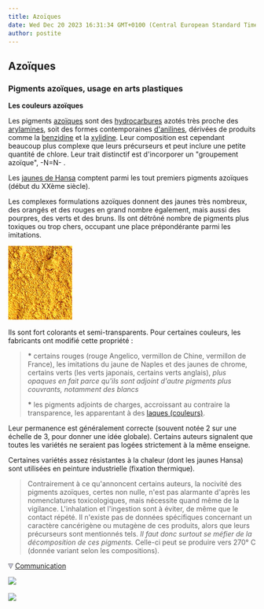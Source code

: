 ```yaml
---
title: Azoïques
date: Wed Dec 20 2023 16:31:34 GMT+0100 (Central European Standard Time)
author: postite
---
```


## Azoïques
### Pigments azoïques, usage en arts plastiques
 **Les couleurs azoïques**

Les pigments [azoïques](azoique.html) sont des [hydrocarbures](carbure.html#hydrocarbures) azotés très proche des [arylamines](arylamine.html), soit des formes contemporaines [d'anilines](anilines.html), dérivées de produits comme la [benzidine](benzidine.html) et la [xylidine](xylidine.html). Leur composition est cependant beaucoup plus complexe que leurs précurseurs et peut inclure une petite quantité de chlore. Leur trait distinctif est d'incorporer un "groupement azoïque", -N=N- .

Les [jaunes de Hansa](jaunes.html#lesjaunesdehansa) comptent parmi les tout premiers pigments azoïques (début du XXème siècle).

Les complexes formulations azoïques donnent des jaunes très nombreux, des orangés et des rouges en grand nombre également, mais aussi des pourpres, des verts et des bruns. Ils ont détrôné nombre de pigments plus toxiques ou trop chers, occupant une place prépondérante parmi les imitations.

![](images/jaunedecadmiumclairimitation.jpg)

Ils sont fort colorants et semi-transparents. Pour certaines couleurs, les fabricants ont modifié cette propriété :

> **\*** certains rouges (rouge Angelico, vermillon de Chine, vermillon de France), les imitations du jaune de Naples et des jaunes de chrome, certains verts (les verts japonais, certains verts anglais), _plus opaques_ _en fait parce qu'ils sont adjoint d'autre pigments plus couvrants, notamment des blancs_
> 
> **\*** les pigments adjoints de charges, accroissant au contraire la transparence, les apparentant à des [laques (couleurs)](laques.html).

Leur permanence est généralement correcte (souvent notée 2 sur une échelle de 3, pour donner une idée globale). Certains auteurs signalent que toutes les variétés ne seraient pas logées strictement à la même enseigne.

Certaines variétés assez résistantes à la chaleur (dont les jaunes Hansa) sont utilisées en peinture industrielle (fixation thermique).

> Contrairement à ce qu'annoncent certains auteurs, la nocivité des pigments azoïques, certes non nulle, n'est pas alarmante d'après les nomenclatures toxicologiques, mais nécessite quand même de la vigilance. L'inhalation et l'ingestion sont à éviter, de même que le contact répété. Il n'existe pas de données spécifiques concernant un caractère cancérigène ou mutagène de ces produits, alors que leurs précurseurs sont mentionnés tels. _Il faut donc surtout se méfier de la décomposition de ces pigments._ Celle-ci peut se produire vers 270° C (donnée variant selon les compositions).



![](images/flechebas.gif) [Communication](http://www.artrealite.com/annonceurs.htm) 

[![](https://cbonvin.fr/sites/regie.artrealite.com/visuels/campagne1.png)](index-2.html#20131014)

![](https://cbonvin.fr/sites/regie.artrealite.com/visuels/campagne2.png)